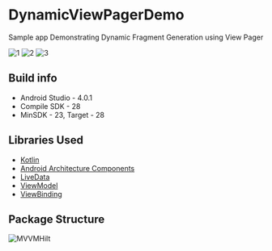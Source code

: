 # DynamicViewPagerDemo
Sample app Demonstrating Dynamic Fragment Generation using View Pager

![1](https://user-images.githubusercontent.com/14356494/95957939-058f0980-0e1e-11eb-8bca-e94942f24cac.png)
![2](https://user-images.githubusercontent.com/14356494/95957996-1b043380-0e1e-11eb-94a6-03033596880c.png)
![3](https://user-images.githubusercontent.com/14356494/95958021-23f50500-0e1e-11eb-987d-7424477c886a.png)


## Build info ##
* Android Studio - 4.0.1
* Compile SDK - 28
* MinSDK - 23, Target - 28

## Libraries Used ##

* <a href="https://kotlinlang.org/">Kotlin</a>
* <a href="https://developer.android.com/topic/libraries/architecture">Android Architecture Components</a>
* <a href="https://developer.android.com/topic/libraries/architecture/livedata">LiveData</a>
* <a href="https://developer.android.com/topic/libraries/architecture/viewmodel">ViewModel</a>
* <a href="https://developer.android.com/topic/libraries/view-binding">ViewBinding</a>

## Package Structure ##

![MVVMHilt](https://user-images.githubusercontent.com/14356494/95957401-4d616100-0e1d-11eb-967e-309c471534d1.png)

